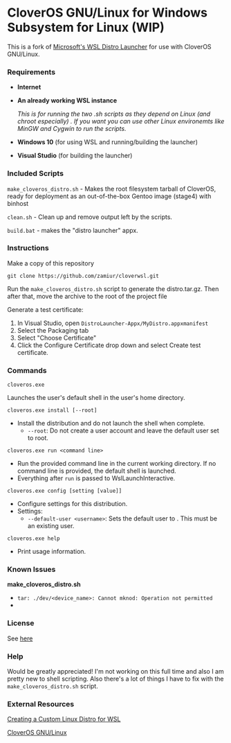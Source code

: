 # CloverOS GNU/Linux for Windows Subsystem for Linux (WIP)

This is a fork of [Microsoft's WSL Distro Launcher](https://github.com/microsoft/WSL-DistroLauncher) for use with CloverOS GNU/Linux.

### Requirements

- **Internet**

- **An already working WSL instance** 

  *This is for running the two .sh scripts as they depend on Linux (and chroot especially) . If you want you can use other Linux environemts like MinGW and Cygwin to run the scripts.*

- **Windows 10** (for using WSL and running/building the launcher)

- **Visual Studio** (for building the launcher)

### Included Scripts

`make_cloveros_distro.sh` - Makes the root filesystem tarball of CloverOS, ready for deployment as an out-of-the-box Gentoo image (stage4) with binhost

`clean.sh` - Clean up and remove output left by the scripts.

`build.bat` - makes the "distro launcher" appx.

### Instructions

Make a copy of this repository

```
git clone https://github.com/zamiur/cloverwsl.git
```

Run the `make_cloveros_distro.sh` script to generate the distro.tar.gz. Then after that, move the archive to the root of the project file

Generate a test certificate:

1. In Visual Studio, open `DistroLauncher-Appx/MyDistro.appxmanifest`
2. Select the Packaging tab
3. Select "Choose Certificate"
4. Click the Configure Certificate drop down and select Create test certificate.

### Commands

`cloveros.exe`

Launches the user's default shell in the user's home directory.

`cloveros.exe install [--root]`

- Install the distribution and do not launch the shell when complete.
  - `--root`: Do not create a user account and leave the default user set to root.

`cloveros.exe run <command line>`

- Run the provided command line in the current working directory. If no command line is provided, the default shell is launched.
- Everything after `run` is passed to WslLaunchInteractive.

`cloveros.exe config [setting [value]]`

- Configure settings for this distribution.
- Settings:
  - `--default-user <username>`: Sets the default user to <username>. This must be an existing user.

`cloveros.exe help`

- Print usage information.

### Known Issues

**make_cloveros_distro.sh**

- `tar: ./dev/<device_name>: Cannot mknod: Operation not permitted`
- 

### License

See [here](/LICENSE)

### Help

Would be greatly appreciated! I'm not working on this full time and also I am pretty new to shell scripting. Also there's a lot of things I have to fix with the `make_cloveros_distro.sh` script.

### External Resources

[Creating a Custom Linux Distro for WSL](https://docs.microsoft.com/en-us/windows/wsl/build-custom-distro)

[CloverOS GNU/Linux](https://cloveros.ga)